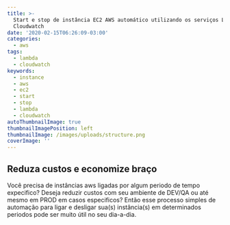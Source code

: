 ```yaml
---
title: >-
  Start e stop de instância EC2 AWS automático utilizando os serviços Lambda e
  Cloudwatch
date: '2020-02-15T06:26:09-03:00'
categories:
  - aws
tags:
  - lambda
  - cloudwatch
keywords:
  - instance
  - aws
  - ec2
  - start
  - stop
  - lambda
  - cloudwatch
autoThumbnailImage: true
thumbnailImagePosition: left
thumbnailImage: /images/uploads/structure.png
coverImage: ''
---
```

## Reduza custos e economize braço

Você precisa de instâncias aws ligadas por algum periodo de tempo expecifico? Deseja reduzir custos com seu ambiente de DEV/QA ou até mesmo em PROD em casos especificos? Então esse processo simples de automação para ligar e desligar sua(s) instância(s) em determinados periodos pode ser muito útil no seu dia-a-dia.
